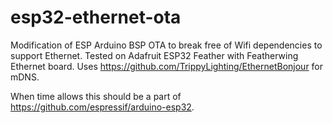 # esp32-ethernet-ota
Modification of ESP Arduino BSP OTA to break free of Wifi dependencies to support Ethernet.
Tested on Adafruit ESP32 Feather with Featherwing Ethernet board.
Uses https://github.com/TrippyLighting/EthernetBonjour for mDNS.

When time allows this should be a part of https://github.com/espressif/arduino-esp32.
